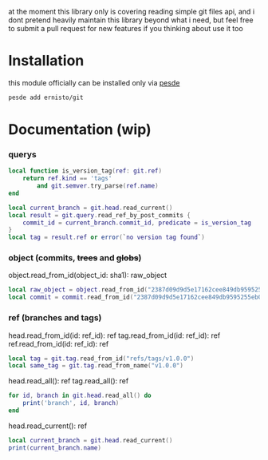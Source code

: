 at the moment this library only is covering reading simple git files api, and i dont
pretend heavily maintain this library beyond what i need, but feel free to submit
a pull request for new features if you thinking about use it too

# Installation
this module officially can be installed only via [pesde](https://github.com/pesde-pkg/pesde)
```bash
pesde add ernisto/git
```

# Documentation (wip)

### querys
```lua
local function is_version_tag(ref: git.ref)
    return ref.kind == 'tags'
        and git.semver.try_parse(ref.name)
end

local current_branch = git.head.read_current()
local result = git.query.read_ref_by_post_commits {
    commit_id = current_branch.commit_id, predicate = is_version_tag
}
local tag = result.ref or error(`no version tag found`)
```

### object (commits, ~~trees~~ and ~~globs~~)

object.read_from_id(object_id: sha1): raw_object
```lua
local raw_object = object.read_from_id("2387d09d9d5e17162cee849db9595255eb0e0d01")
local commit = commit.read_from_id("2387d09d9d5e17162cee849db9595255eb0e0d01")
```

### ref (branches and tags)

head.read_from_id(id: ref_id): ref
tag.read_from_id(id: ref_id): ref
ref.read_from_id(id: ref_id): ref
```lua
local tag = git.tag.read_from_id("refs/tags/v1.0.0")
local same_tag = git.tag.read_from_name("v1.0.0")
```

head.read_all(): ref
tag.read_all(): ref
```lua
for id, branch in git.head.read_all() do
    print('branch', id, branch)
end
```

head.read_current(): ref
```lua
local current_branch = git.head.read_current()
print(current_branch.name)
```